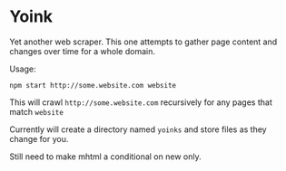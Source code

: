 # Yoink

Yet another web scraper. This one attempts to gather page content and changes over time for a whole domain.

Usage:
```
npm start http://some.website.com website
```
This will crawl `http://some.website.com` recursively for any pages that match `website`

Currently will create a directory named `yoinks` and store files as they change for you.

Still need to make mhtml a conditional on new only.